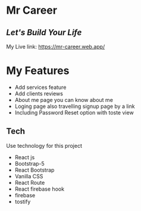 # Mr Career
## _Let's Build Your Life_
My Live link: https://mr-career.web.app/

# My Features
- Add services feature
- Add clients reviews
- About me page you can know about me
- Loging page also travelling signup page by a link
- Including Password Reset option with toste view




## Tech

Use technology for this project

-  React js
-  Bootstrap-5
-  React Bootstrap
-  Vanilla CSS
-  React Route
-  React firebase hook
-  firebase
-  tostify
